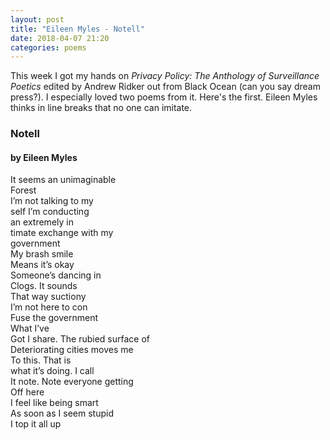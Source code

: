 ```yaml
---
layout: post
title: "Eileen Myles - Notell"
date: 2018-04-07 21:20
categories: poems
---
```

This week I got my hands on _Privacy Policy: The Anthology of Surveillance Poetics_ edited by Andrew Ridker out from Black Ocean (can you say dream press?). I especially loved two poems from it. Here's the first. Eileen Myles thinks in line breaks that no one can imitate. 

### Notell
#### by Eileen Myles

It seems an unimaginable<br>
Forest<br>
I’m not talking to my<br>
self I’m conducting<br>
an extremely in<br>
timate exchange with my<br>
government<br>
My brash smile<br>
Means it’s okay<br>
Someone’s dancing in<br>
Clogs. It sounds<br>
That way suctiony<br>
I’m not here to con<br>
Fuse the government<br>
What I’ve<br>
Got I share. The rubied surface of<br>
Deteriorating cities moves me<br>
To this. That is<br>
what it’s doing. I call<br>
It note. Note everyone getting<br>
Off here<br>
I feel like being smart<br>
As soon as I seem stupid<br>
I top it all up<br>
